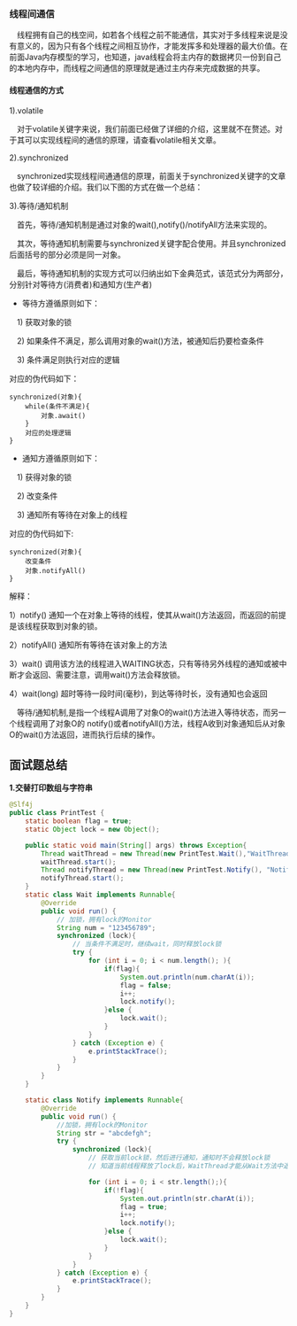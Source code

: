 ### 线程间通信

&ensp;&ensp;线程拥有自己的栈空间，如若各个线程之前不能通信，其实对于多线程来说是没有意义的，因为只有各个线程之间相互协作，才能发挥多和处理器的最大价值。在前面Java内存模型的学习，也知道，java线程会将主内存的数据拷贝一份到自己的本地内存中，而线程之间通信的原理就是通过主内存来完成数据的共享。

#### 线程通信的方式
1).volatile

&ensp;&ensp;对于volatile关键字来说，我们前面已经做了详细的介绍，这里就不在赘述。对于其可以实现线程间的通信的原理，请查看volatile相关文章。 

2).synchronized

&ensp;&ensp;synchronized实现线程间通通信的原理，前面关于synchronized关键字的文章也做了较详细的介绍。我们以下图的方式在做一个总结：


3).等待/通知机制

&ensp;&ensp;首先，等待/通知机制是通过对象的wait(),notify()/notifyAll方法来实现的。

&ensp;&ensp;其次，等待通知机制需要与synchronized关键字配合使用。并且synchronized后面括号的部分必须是同一对象。

&ensp;&ensp;最后，等待通知机制的实现方式可以归纳出如下金典范式，该范式分为两部分，分别针对等待方(消费者)和通知方(生产者)

* 等待方遵循原则如下：

&ensp;&ensp;1) 获取对象的锁

&ensp;&ensp;2) 如果条件不满足，那么调用对象的wait()方法，被通知后扔要检查条件

&ensp;&ensp;3) 条件满足则执行对应的逻辑

对应的伪代码如下：
```
synchronized(对象){
    while(条件不满足){
        对象.await()
    }
    对应的处理逻辑
}
```

* 通知方遵循原则如下：

&ensp;&ensp;1) 获得对象的锁

&ensp;&ensp;2) 改变条件

&ensp;&ensp;3) 通知所有等待在对象上的线程

对应的伪代码如下:
```
synchronized(对象){
    改变条件
    对象.notifyAll()
}
```

解释：

1）notify() 通知一个在对象上等待的线程，使其从wait()方法返回，而返回的前提是该线程获取到对象的锁。

2）notifyAll() 通知所有等待在该对象上的方法

3）wait() 调用该方法的线程进入WAITING状态，只有等待另外线程的通知或被中断才会返回、需要注意，调用wait()方法会释放锁。

4）wait(long) 超时等待一段时间(毫秒)，到达等待时长，没有通知也会返回


&ensp;&ensp;等待/通知机制,是指一个线程A调用了对象O的wait()方法进入等待状态，而另一个线程调用了对象O的
notify()或者notifyAll()方法，线程A收到对象通知后从对象O的wait()方法返回，进而执行后续的操作。


## 面试题总结

**1.交替打印数组与字符串**
```java
@Slf4j
public class PrintTest {
    static boolean flag = true;
    static Object lock = new Object();

    public static void main(String[] args) throws Exception{
        Thread waitThread = new Thread(new PrintTest.Wait(),"WaitThread");
        waitThread.start();
        Thread notifyThread = new Thread(new PrintTest.Notify(), "NotifyThread");
        notifyThread.start();
    }
    static class Wait implements Runnable{
        @Override
        public void run() {
            // 加锁，拥有lock的Monitor
            String num = "123456789";
            synchronized (lock){
                // 当条件不满足时，继续wait，同时释放lock锁
                try {
                    for (int i = 0; i < num.length(); ){
                        if(flag){
                            System.out.println(num.charAt(i));
                            flag = false;
                            i++;
                            lock.notify();
                        }else {
                            lock.wait();
                        }
                    }
                } catch (Exception e) {
                    e.printStackTrace();
                }
            }
        }
    }

    static class Notify implements Runnable{
        @Override
        public void run() {
            //加锁，拥有lock的Monitor
            String str = "abcdefgh";
            try {
                synchronized (lock){
                    // 获取当前lock锁，然后进行通知，通知时不会释放lock锁
                    // 知道当前线程释放了lock后，WaitThread才能从Wait方法中返回

                    for (int i = 0; i < str.length();){
                        if(!flag){
                            System.out.println(str.charAt(i));
                            flag = true;
                            i++;
                            lock.notify();
                        }else {
                            lock.wait();
                        }
                    }
                }
            } catch (Exception e) {
                e.printStackTrace();
            }
        }
    }
}
```












